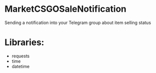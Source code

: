 # MarketCSGOSaleNotification
Sending a notification into your Telegram group about item selling status
# Libraries:
- requests
- time
- datetime
